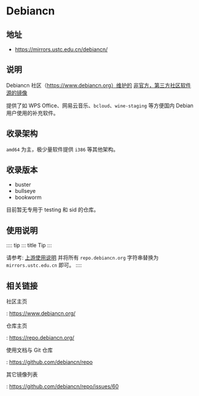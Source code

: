 # Debiancn

## 地址

-   <https://mirrors.ustc.edu.cn/debiancn/>

## 说明

Debiancn 社区（https://www.debiancn.org）维护的
[非官方，第三方社区软件源的镜像](https://repo.debiancn.org/)

提供了如 WPS Office、网易云音乐、`bcloud`、`wine-staging` 等方便国内
Debian 用户使用的补充软件。

## 收录架构

`amd64` 为主，极少量软件提供 `i386` 等其他架构。

## 收录版本

-   buster
-   bullseye
-   bookworm

目前暂无专用于 testing 和 sid 的仓库。

## 使用说明

:::: tip
::: title
Tip
:::

请参考: [上游使用说明](https://github.com/debiancn/repo) 并将所有
`repo.debiancn.org` 字符串替换为 `mirrors.ustc.edu.cn` 即可。
::::

## 相关链接

社区主页

:   <https://www.debiancn.org/>

仓库主页

:   <https://repo.debiancn.org/>

使用文档与 Git 仓库

:   <https://github.com/debiancn/repo>

其它镜像列表

:   <https://github.com/debiancn/repo/issues/60>
